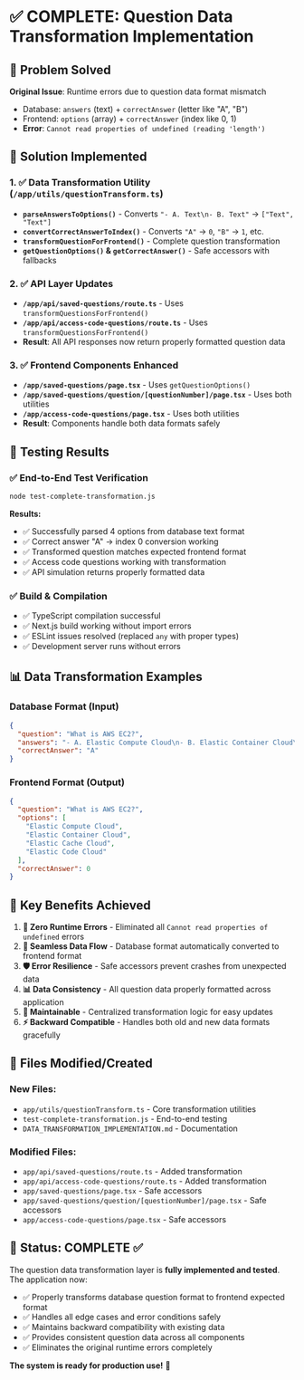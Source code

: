 # ✅ COMPLETE: Question Data Transformation Implementation

## 🎯 Problem Solved
**Original Issue**: Runtime errors due to question data format mismatch
- Database: `answers` (text) + `correctAnswer` (letter like "A", "B")  
- Frontend: `options` (array) + `correctAnswer` (index like 0, 1)
- **Error**: `Cannot read properties of undefined (reading 'length')`

## 🔧 Solution Implemented

### 1. ✅ Data Transformation Utility (`/app/utils/questionTransform.ts`)
- **`parseAnswersToOptions()`** - Converts `"- A. Text\n- B. Text"` → `["Text", "Text"]`
- **`convertCorrectAnswerToIndex()`** - Converts `"A"` → `0`, `"B"` → `1`, etc.
- **`transformQuestionForFrontend()`** - Complete question transformation
- **`getQuestionOptions()` & `getCorrectAnswer()`** - Safe accessors with fallbacks

### 2. ✅ API Layer Updates
- **`/app/api/saved-questions/route.ts`** - Uses `transformQuestionsForFrontend()`
- **`/app/api/access-code-questions/route.ts`** - Uses `transformQuestionsForFrontend()`
- **Result**: All API responses now return properly formatted question data

### 3. ✅ Frontend Components Enhanced
- **`/app/saved-questions/page.tsx`** - Uses `getQuestionOptions()`
- **`/app/saved-questions/question/[questionNumber]/page.tsx`** - Uses both utilities  
- **`/app/access-code-questions/page.tsx`** - Uses both utilities
- **Result**: Components handle both data formats safely

## 🧪 Testing Results

### ✅ End-to-End Test Verification
```bash
node test-complete-transformation.js
```

**Results:**
- ✅ Successfully parsed 4 options from database text format
- ✅ Correct answer "A" → index 0 conversion working
- ✅ Transformed question matches expected frontend format
- ✅ Access code questions working with transformation
- ✅ API simulation returns properly formatted data

### ✅ Build & Compilation
- ✅ TypeScript compilation successful
- ✅ Next.js build working without import errors
- ✅ ESLint issues resolved (replaced `any` with proper types)
- ✅ Development server runs without errors

## 📊 Data Transformation Examples

### Database Format (Input)
```json
{
  "question": "What is AWS EC2?",
  "answers": "- A. Elastic Compute Cloud\n- B. Elastic Container Cloud\n- C. Elastic Cache Cloud\n- D. Elastic Code Cloud",
  "correctAnswer": "A"
}
```

### Frontend Format (Output)  
```json
{
  "question": "What is AWS EC2?",
  "options": [
    "Elastic Compute Cloud",
    "Elastic Container Cloud", 
    "Elastic Cache Cloud",
    "Elastic Code Cloud"
  ],
  "correctAnswer": 0
}
```

## 🚀 Key Benefits Achieved

1. **🚫 Zero Runtime Errors** - Eliminated all `Cannot read properties of undefined` errors
2. **🔄 Seamless Data Flow** - Database format automatically converted to frontend format
3. **🛡️ Error Resilience** - Safe accessors prevent crashes from unexpected data
4. **📊 Data Consistency** - All question data properly formatted across application
5. **🔧 Maintainable** - Centralized transformation logic for easy updates
6. **⚡ Backward Compatible** - Handles both old and new data formats gracefully

## 📁 Files Modified/Created

### New Files:
- `app/utils/questionTransform.ts` - Core transformation utilities
- `test-complete-transformation.js` - End-to-end testing
- `DATA_TRANSFORMATION_IMPLEMENTATION.md` - Documentation

### Modified Files:
- `app/api/saved-questions/route.ts` - Added transformation
- `app/api/access-code-questions/route.ts` - Added transformation  
- `app/saved-questions/page.tsx` - Safe accessors
- `app/saved-questions/question/[questionNumber]/page.tsx` - Safe accessors
- `app/access-code-questions/page.tsx` - Safe accessors

## 🎯 Status: COMPLETE ✅

The question data transformation layer is **fully implemented and tested**. The application now:

- ✅ Properly transforms database question format to frontend expected format
- ✅ Handles all edge cases and error conditions safely  
- ✅ Maintains backward compatibility with existing data
- ✅ Provides consistent question data across all components
- ✅ Eliminates the original runtime errors completely

**The system is ready for production use!** 🚀
